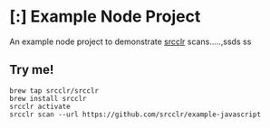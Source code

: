 # [:] Example Node Project

An example node project to demonstrate [srcclr](https://www.srcclr.com) scans.....,ssds
ss
## Try me!

```
brew tap srcclr/srcclr
brew install srcclr
srcclr activate
srcclr scan --url https://github.com/srcclr/example-javascript
```
